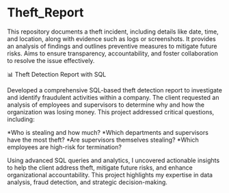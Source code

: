# Theft_Report
This repository documents a theft incident, including details like date, time, and location, along with evidence such as logs or screenshots. It provides an analysis of findings and outlines preventive measures to mitigate future risks. Aims to ensure transparency, accountability, and foster collaboration to resolve the issue effectively.

📊 Theft Detection Report with SQL

Developed a comprehensive SQL-based theft detection report to investigate and identify fraudulent activities within a company. The client requested an analysis of employees and supervisors to determine why and how the organization was losing money. This project addressed critical questions, including:

*Who is stealing and how much?
*Which departments and supervisors have the most theft?
*Are supervisors themselves stealing?
*Which employees are high-risk for termination?

Using advanced SQL queries and analytics, I uncovered actionable insights to help the client address theft, mitigate future risks, and enhance organizational accountability. This project highlights my expertise in data analysis, fraud detection, and strategic decision-making.
